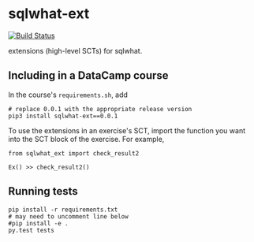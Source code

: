 sqlwhat-ext
===========

[![Build Status](https://travis-ci.org/datacamp/sqlwhat-ext.svg?branch=master)](https://travis-ci.org/datacamp/sqlwhat-ext)

extensions (high-level SCTs) for sqlwhat.

Including in a DataCamp course
------------------------------

In the course's `requirements.sh`, add

```
# replace 0.0.1 with the appropriate release version
pip3 install sqlwhat-ext==0.0.1
```

To use the extensions in an exercise's SCT, import the function you want into the SCT block of the exercise.
For example,

```
from sqlwhat_ext import check_result2

Ex() >> check_result2()
```

Running tests
-------------

```
pip install -r requirements.txt
# may need to uncomment line below
#pip install -e .
py.test tests
```
